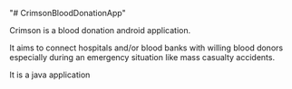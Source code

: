 "# CrimsonBloodDonationApp"

 Crimson is a blood donation android application.
 
 It aims to connect hospitals and/or blood banks with willing blood donors especially during an emergency situation like mass casualty accidents.

It is a java application
